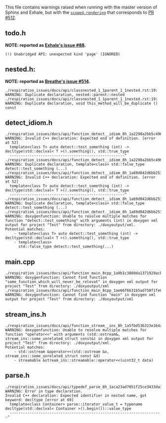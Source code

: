This file contains warnings raised when running with the master version of Sphinx and Exhale, but with the [`scoped-rendering`](https://github.com/jakobandersen/breathe/tree/scoped-rendering) that corresponds to [PR #512](https://github.com/michaeljones/breathe/pull/512).

todo.h
---
**NOTE: reported as [Exhale's issue #88](https://github.com/svenevs/exhale/issues/88).**
```
(!) Unabridged API: unexpected kind 'page' (IGNORED)
```

nested.h:
---
**NOTE: reported as [Breathe's issue #514](https://github.com/michaeljones/breathe/issues/514).**
```
./respiration_issues/docs/api/classnested_1_1parent_1_1nested.rst:19: WARNING: Duplicate declaration, nested::parent::nested
./respiration_issues/docs/api/classnested_1_1parent_1_1nested.rst:19: WARNING: Duplicate declaration, void this_method_will_be_duplicate () const
```

detect_idiom.h
---
```
./respiration_issues/docs/api/function_detect__idiom_8h_1a2298a2bb5c4964236303a599d5091d1c.rst:13: WARNING: Invalid C++ declaration: Expected end of definition. [error at 52]
  template<class T> auto detect::test_something (int) -> decltype(std::declval< T >().something(), std::true_type
  ----------------------------------------------------^
./respiration_issues/docs/api/function_detect__idiom_8h_1a2298a2bb5c4964236303a599d5091d1c.rst:13: WARNING: Duplicate declaration, template<class> std::false_type detect::test_something (...)
./respiration_issues/docs/api/function_detect__idiom_8h_1a69d042d6bb253247bd7b81706d6abbc6.rst:13: WARNING: Invalid C++ declaration: Expected end of definition. [error at 52]
  template<class T> auto detect::test_something (int) -> decltype(std::declval< T >().something(), std::true_type
  ----------------------------------------------------^
./respiration_issues/docs/api/function_detect__idiom_8h_1a69d042d6bb253247bd7b81706d6abbc6.rst:13: WARNING: Duplicate declaration, template<class> std::false_type detect::test_something (...)
./respiration_issues/docs/api/function_detect__idiom_8h_1a69d042d6bb253247bd7b81706d6abbc6.rst:13: WARNING: doxygenfunction: Unable to resolve multiple matches for function "detect::test_something" with arguments (int) in doxygen xml output for project "Test" from directory: ./doxyoutput/xml.
Potential matches:
    - template<class T> auto detect::test_something (int) -> decltype(std::declval< T >().something(), std::true_type
    - template<class>
      std::false_type detect::test_something(...)
```

main.cpp
---
```
./respiration_issues/docs/api/function_main_8cpp_1a9b1c3880da1371929acb3582f0a1f842.rst:13: WARNING: doxygenfunction: Cannot find function "some_function_which_will_never_be_relevat" in doxygen xml output for project "Test" from directory: ./doxyoutput/xml
./respiration_issues/docs/api/function_main_8cpp_1ae66f6b31b5ad750f1fe042a706a4e3d4.rst:13: WARNING: doxygenfunction: Cannot find function "main" in doxygen xml output for project "Test" from directory: ./doxyoutput/xml
```

stream_ins.h
---
```
./respiration_issues/docs/api/function_stream__ins_8h_1a5fbd536323e164a0cbfc52ea9189e662.rst:13: WARNING: doxygenfunction: Unable to resolve multiple matches for function "operator<<" with arguments (std::ostream&, stream_ins::some_unrelated_struct const&) in doxygen xml output for project "Test" from directory: ./doxyoutput/xml.
Potential matches:
    - std::ostream &operator<<(std::ostream &o, stream_ins::some_unrelated_struct const &d)
    - streamable &stream_ins::streamable::operator<<(uint32_t data)
```

parse.h
---
```
./respiration_issues/docs/api/typedef_parse_8h_1aca23ad7051f25ce3433da3d5ea86fb7b.rst:13: WARNING: Error in type declaration.
Invalid C++ declaration: Expected identifier in nested name, got keyword: decltype [error at 69]
  template<class Container> parse::iterator_value_t = typename decltype(std::declval< Container >().begin())::value_type
  ---------------------------------------------------------------------^
```